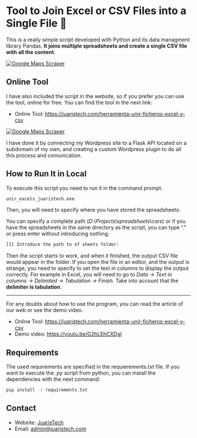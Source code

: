 # Tool to Join Excel or CSV Files into a Single File 📄

This is a really simple script developed with Python and its data managment library Pandas. **It joins multiple spreadsheets and create a single CSV file with all the content**.

[![Google Maps Scraper](https://juaristech.com/wp-content/uploads/2021/11/juntar-varios-excel-en-uno.jpg)](https://juaristech.com/herramienta-unir-ficheros-excel-y-csv "JuarisTech")

## Online Tool

I have also included the script in the website, so if you prefer you can use the tool, online for free. You can find the tool in the next link:

- Online Tool: https://juaristech.com/herramienta-unir-ficheros-excel-y-csv

[![Google Maps Scraper](https://juaristech.com/wp-content/uploads/2021/11/tool-to-join-excel-files.jpg)](https://juaristech.com/herramienta-unir-ficheros-excel-y-csv "JuarisTech")

I have done it by connecting my Wordpress site to a Flask API located on a subdomain of my own, and creating a custom Wordpress plugin to do all this process and comunication.

## How to Run It in Local

To execute this script you need to run it in the command prompt.

```bash
unir_excels_juaristech.exe
```

Then, you will need to specify where you have stored the spreadsheets:

You can specify a complete path (*D:\Projects\spreadsheets\cars*) or if you have the spreadsheets in the same directory as the script, you can type "." or press enter without introducing nothing.

```bash
[1] Introduce the path to of sheets folder: 
```

Then the script starts to work, and when it finished, the output CSV file would appear in the folder. If you open the file in an editor, and the output is strange, you need to specify to set the text in columns to display the output correctly. For example in Excel, you will need to go to *Data -> Text in columns -> Delimited -> Tabulation -> Finish*. Take into account that the **delimiter is tabulation**.

---

For any doubts about how to use the program, you can read the article of our web or see the demo video.

- Online Tool: https://juaristech.com/herramienta-unir-ficheros-excel-y-csv
- Demo video: https://youtu.be/G2hLEhCXDgI

## Requirements

The used requirements are specified in the requierements.txt file. If you want to execute the *.py* script from python, you can install the dependencies with the next command:

```bash
pip install -r requirements.txt
```

## Contact

- Website: [JuarisTech](https://juaristech.com/)
- Email: admin@juaristech.com

